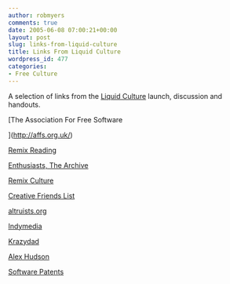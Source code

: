 ```yaml
---
author: robmyers
comments: true
date: 2005-06-08 07:00:21+00:00
layout: post
slug: links-from-liquid-culture
title: Links From Liquid Culture
wordpress_id: 477
categories:
- Free Culture
---
```


  
A selection of links from the [Liquid Culture](http://www.liquidculture.info/) launch, discussion and handouts.  


  
[The Association For Free Software  
  
](http://affs.org.uk/)  


  
[Remix Reading](http://www.remixreading.org/)  


  
[Enthusiasts, The Archive](http://csw.art.pl/entuzjasci)  


  
[Remix Culture](http://musiccommons.org/)  


  
[Creative Friends List](http://lists.essential.org/mailman/listinfo/creative-friends)  


  
[altruists.org](http://www.altruists.org/)  


  
[Indymedia](http://www.indymedia.org/)  


  
[Krazydad](http://krazydad.com/phyllotaxy/)  


  
[Alex Hudson](http://www.alexhudson.com/talks/intro-free-software)  


  
[Software Patents](http://www.softwarepatents.co.uk/)  


  


